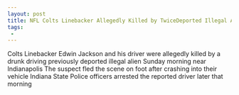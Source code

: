 ```yaml
---
layout: post
title: NFL Colts Linebacker Allegedly Killed by TwiceDeported Illegal Alien Drunk Driver
tags:
 -
---
```

Colts Linebacker Edwin Jackson and his driver were allegedly killed by a drunk driving previously deported illegal alien Sunday morning near Indianapolis The suspect fled the scene on foot after crashing into their vehicle Indiana State Police officers arrested the reported driver later that morning
